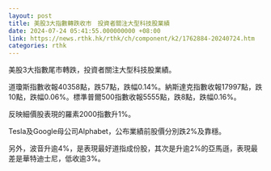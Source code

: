 ```yaml
---
layout: post
title: 美股3大指數轉跌收市　投資者關注大型科技股業績
date: 2024-07-24 05:41:55.000000000 +08:00
link: https://news.rthk.hk/rthk/ch/component/k2/1762884-20240724.htm
categories: rthk
---
```


美股3大指數尾市轉跌，投資者關注大型科技股業績。

道瓊斯指數收報40358點，跌57點，跌幅0.14%。納斯達克指數收報17997點，跌10點，跌幅0.06%。標準普爾500指數收報5555點，跌8點，跌幅0.16%。

反映細價股表現的羅素2000指數升1%。

Tesla及Google母公司Alphabet，公布業績前股價分別跌2%及靠穩。

另外，波音升逾4%，是表現最好道指成份股，其次是升逾2%的亞馬遜，表現最差是華特迪士尼，低收逾3%。
